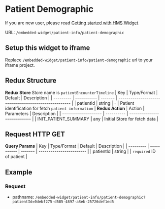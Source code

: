 # Patient Demographic
If you are new user, please read [Getting started with HMS Widget](/embedded-widget?widget=get-started)

URL: `/embedded-widget/patient-info/patient-demographic`

## Setup this widget to iframe
Replace `/embedded-widget/patient-info/patient-demographic` url to your iframe project.

## Redux Structure
**Redux Store**
Store name is `patientEncounterTimeline`
| Key       | Type/Format | Default | Description                                            |
| --------- | ----------- | ------- | ------------------------------------------------------ |
| patientId | string      | -       | Patient identification for fetch `patient information` |
**Redux Action**
| Action               | Parameters | Description                  |
| -------------------- | ---------- | ---------------------------- |
| INIT_PATIENT_SUMMARY | any        | Initial Store for fetch data |

## Request HTTP GET
**Query Params**
| Key       | Type/Format | Default | Description              |
| --------- | ----------- | ------- | ------------------------ |
| patientId | string      |         | `required` ID of patient |

## Example

### Request
 - pathname: `/embedded-widget/patient-info/patient-demographic?patientId=0debf275-d585-4897-a8eb-25726def1ed5` 
